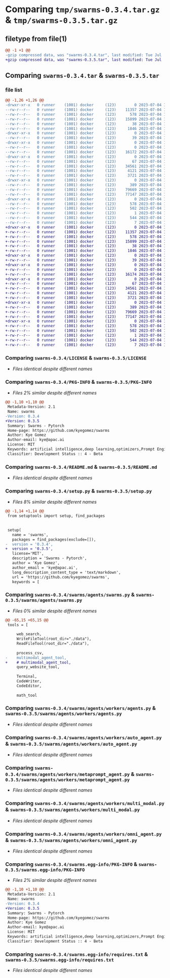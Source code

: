 # Comparing `tmp/swarms-0.3.4.tar.gz` & `tmp/swarms-0.3.5.tar.gz`

## filetype from file(1)

```diff
@@ -1 +1 @@
-gzip compressed data, was "swarms-0.3.4.tar", last modified: Tue Jul  4 12:58:00 2023, max compression
+gzip compressed data, was "swarms-0.3.5.tar", last modified: Tue Jul  4 13:22:37 2023, max compression
```

## Comparing `swarms-0.3.4.tar` & `swarms-0.3.5.tar`

### file list

```diff
@@ -1,26 +1,26 @@
-drwxr-xr-x   0 runner    (1001) docker     (123)        0 2023-07-04 12:58:00.018170 swarms-0.3.4/
--rw-r--r--   0 runner    (1001) docker     (123)    11357 2023-07-04 12:57:45.000000 swarms-0.3.4/LICENSE
--rw-r--r--   0 runner    (1001) docker     (123)      578 2023-07-04 12:58:00.018170 swarms-0.3.4/PKG-INFO
--rw-r--r--   0 runner    (1001) docker     (123)    15899 2023-07-04 12:57:45.000000 swarms-0.3.4/README.md
--rw-r--r--   0 runner    (1001) docker     (123)       38 2023-07-04 12:58:00.018170 swarms-0.3.4/setup.cfg
--rw-r--r--   0 runner    (1001) docker     (123)     1846 2023-07-04 12:57:45.000000 swarms-0.3.4/setup.py
-drwxr-xr-x   0 runner    (1001) docker     (123)        0 2023-07-04 12:58:00.018170 swarms-0.3.4/swarms/
--rw-r--r--   0 runner    (1001) docker     (123)       39 2023-07-04 12:57:45.000000 swarms-0.3.4/swarms/__init__.py
-drwxr-xr-x   0 runner    (1001) docker     (123)        0 2023-07-04 12:58:00.018170 swarms-0.3.4/swarms/agents/
--rw-r--r--   0 runner    (1001) docker     (123)        0 2023-07-04 12:57:45.000000 swarms-0.3.4/swarms/agents/__init__.py
--rw-r--r--   0 runner    (1001) docker     (123)    16172 2023-07-04 12:57:45.000000 swarms-0.3.4/swarms/agents/swarms.py
-drwxr-xr-x   0 runner    (1001) docker     (123)        0 2023-07-04 12:58:00.018170 swarms-0.3.4/swarms/agents/workers/
--rw-r--r--   0 runner    (1001) docker     (123)       67 2023-07-04 12:57:45.000000 swarms-0.3.4/swarms/agents/workers/__init__.py
--rw-r--r--   0 runner    (1001) docker     (123)    34561 2023-07-04 12:57:45.000000 swarms-0.3.4/swarms/agents/workers/agents.py
--rw-r--r--   0 runner    (1001) docker     (123)     4121 2023-07-04 12:57:45.000000 swarms-0.3.4/swarms/agents/workers/auto_agent.py
--rw-r--r--   0 runner    (1001) docker     (123)     3721 2023-07-04 12:57:45.000000 swarms-0.3.4/swarms/agents/workers/metaprompt_agent.py
-drwxr-xr-x   0 runner    (1001) docker     (123)        0 2023-07-04 12:58:00.018170 swarms-0.3.4/swarms/agents/workers/models/
--rw-r--r--   0 runner    (1001) docker     (123)      389 2023-07-04 12:57:45.000000 swarms-0.3.4/swarms/agents/workers/models/__init__.py
--rw-r--r--   0 runner    (1001) docker     (123)    79669 2023-07-04 12:57:45.000000 swarms-0.3.4/swarms/agents/workers/multi_modal.py
--rw-r--r--   0 runner    (1001) docker     (123)    77147 2023-07-04 12:57:45.000000 swarms-0.3.4/swarms/agents/workers/omni_agent.py
-drwxr-xr-x   0 runner    (1001) docker     (123)        0 2023-07-04 12:58:00.018170 swarms-0.3.4/swarms.egg-info/
--rw-r--r--   0 runner    (1001) docker     (123)      578 2023-07-04 12:58:00.000000 swarms-0.3.4/swarms.egg-info/PKG-INFO
--rw-r--r--   0 runner    (1001) docker     (123)      502 2023-07-04 12:58:00.000000 swarms-0.3.4/swarms.egg-info/SOURCES.txt
--rw-r--r--   0 runner    (1001) docker     (123)        1 2023-07-04 12:58:00.000000 swarms-0.3.4/swarms.egg-info/dependency_links.txt
--rw-r--r--   0 runner    (1001) docker     (123)      544 2023-07-04 12:58:00.000000 swarms-0.3.4/swarms.egg-info/requires.txt
--rw-r--r--   0 runner    (1001) docker     (123)        7 2023-07-04 12:58:00.000000 swarms-0.3.4/swarms.egg-info/top_level.txt
+drwxr-xr-x   0 runner    (1001) docker     (123)        0 2023-07-04 13:22:37.253424 swarms-0.3.5/
+-rw-r--r--   0 runner    (1001) docker     (123)    11357 2023-07-04 13:22:26.000000 swarms-0.3.5/LICENSE
+-rw-r--r--   0 runner    (1001) docker     (123)      578 2023-07-04 13:22:37.253424 swarms-0.3.5/PKG-INFO
+-rw-r--r--   0 runner    (1001) docker     (123)    15899 2023-07-04 13:22:26.000000 swarms-0.3.5/README.md
+-rw-r--r--   0 runner    (1001) docker     (123)       38 2023-07-04 13:22:37.253424 swarms-0.3.5/setup.cfg
+-rw-r--r--   0 runner    (1001) docker     (123)     1846 2023-07-04 13:22:26.000000 swarms-0.3.5/setup.py
+drwxr-xr-x   0 runner    (1001) docker     (123)        0 2023-07-04 13:22:37.249424 swarms-0.3.5/swarms/
+-rw-r--r--   0 runner    (1001) docker     (123)       39 2023-07-04 13:22:26.000000 swarms-0.3.5/swarms/__init__.py
+drwxr-xr-x   0 runner    (1001) docker     (123)        0 2023-07-04 13:22:37.253424 swarms-0.3.5/swarms/agents/
+-rw-r--r--   0 runner    (1001) docker     (123)        0 2023-07-04 13:22:26.000000 swarms-0.3.5/swarms/agents/__init__.py
+-rw-r--r--   0 runner    (1001) docker     (123)    16174 2023-07-04 13:22:26.000000 swarms-0.3.5/swarms/agents/swarms.py
+drwxr-xr-x   0 runner    (1001) docker     (123)        0 2023-07-04 13:22:37.253424 swarms-0.3.5/swarms/agents/workers/
+-rw-r--r--   0 runner    (1001) docker     (123)       67 2023-07-04 13:22:26.000000 swarms-0.3.5/swarms/agents/workers/__init__.py
+-rw-r--r--   0 runner    (1001) docker     (123)    34561 2023-07-04 13:22:26.000000 swarms-0.3.5/swarms/agents/workers/agents.py
+-rw-r--r--   0 runner    (1001) docker     (123)     4121 2023-07-04 13:22:26.000000 swarms-0.3.5/swarms/agents/workers/auto_agent.py
+-rw-r--r--   0 runner    (1001) docker     (123)     3721 2023-07-04 13:22:26.000000 swarms-0.3.5/swarms/agents/workers/metaprompt_agent.py
+drwxr-xr-x   0 runner    (1001) docker     (123)        0 2023-07-04 13:22:37.253424 swarms-0.3.5/swarms/agents/workers/models/
+-rw-r--r--   0 runner    (1001) docker     (123)      389 2023-07-04 13:22:26.000000 swarms-0.3.5/swarms/agents/workers/models/__init__.py
+-rw-r--r--   0 runner    (1001) docker     (123)    79669 2023-07-04 13:22:26.000000 swarms-0.3.5/swarms/agents/workers/multi_modal.py
+-rw-r--r--   0 runner    (1001) docker     (123)    77147 2023-07-04 13:22:26.000000 swarms-0.3.5/swarms/agents/workers/omni_agent.py
+drwxr-xr-x   0 runner    (1001) docker     (123)        0 2023-07-04 13:22:37.253424 swarms-0.3.5/swarms.egg-info/
+-rw-r--r--   0 runner    (1001) docker     (123)      578 2023-07-04 13:22:37.000000 swarms-0.3.5/swarms.egg-info/PKG-INFO
+-rw-r--r--   0 runner    (1001) docker     (123)      502 2023-07-04 13:22:37.000000 swarms-0.3.5/swarms.egg-info/SOURCES.txt
+-rw-r--r--   0 runner    (1001) docker     (123)        1 2023-07-04 13:22:37.000000 swarms-0.3.5/swarms.egg-info/dependency_links.txt
+-rw-r--r--   0 runner    (1001) docker     (123)      544 2023-07-04 13:22:37.000000 swarms-0.3.5/swarms.egg-info/requires.txt
+-rw-r--r--   0 runner    (1001) docker     (123)        7 2023-07-04 13:22:37.000000 swarms-0.3.5/swarms.egg-info/top_level.txt
```

### Comparing `swarms-0.3.4/LICENSE` & `swarms-0.3.5/LICENSE`

 * *Files identical despite different names*

### Comparing `swarms-0.3.4/PKG-INFO` & `swarms-0.3.5/PKG-INFO`

 * *Files 2% similar despite different names*

```diff
@@ -1,10 +1,10 @@
 Metadata-Version: 2.1
 Name: swarms
-Version: 0.3.4
+Version: 0.3.5
 Summary: Swarms - Pytorch
 Home-page: https://github.com/kyegomez/swarms
 Author: Kye Gomez
 Author-email: kye@apac.ai
 License: MIT
 Keywords: artificial intelligence,deep learning,optimizers,Prompt Engineering
 Classifier: Development Status :: 4 - Beta
```

### Comparing `swarms-0.3.4/README.md` & `swarms-0.3.5/README.md`

 * *Files identical despite different names*

### Comparing `swarms-0.3.4/setup.py` & `swarms-0.3.5/setup.py`

 * *Files 8% similar despite different names*

```diff
@@ -1,14 +1,14 @@
 from setuptools import setup, find_packages
 
 
 setup(
   name = 'swarms',
   packages = find_packages(exclude=[]),
-  version = '0.3.4',
+  version = '0.3.5',
   license='MIT',
   description = 'Swarms - Pytorch',
   author = 'Kye Gomez',
   author_email = 'kye@apac.ai',
   long_description_content_type = 'text/markdown',
   url = 'https://github.com/kyegomez/swarms',
   keywords = [
```

### Comparing `swarms-0.3.4/swarms/agents/swarms.py` & `swarms-0.3.5/swarms/agents/swarms.py`

 * *Files 0% similar despite different names*

```diff
@@ -65,15 +65,15 @@
 tools = [
     
     web_search,
     WriteFileTool(root_dir="./data"),
     ReadFileTool(root_dir="./data"),
     
     process_csv,
-    multimodal_agent_tool,
+    # multimodal_agent_tool,
     query_website_tool,
 
     Terminal,
     CodeWriter,
     CodeEditor,
     
     math_tool
```

### Comparing `swarms-0.3.4/swarms/agents/workers/agents.py` & `swarms-0.3.5/swarms/agents/workers/agents.py`

 * *Files identical despite different names*

### Comparing `swarms-0.3.4/swarms/agents/workers/auto_agent.py` & `swarms-0.3.5/swarms/agents/workers/auto_agent.py`

 * *Files identical despite different names*

### Comparing `swarms-0.3.4/swarms/agents/workers/metaprompt_agent.py` & `swarms-0.3.5/swarms/agents/workers/metaprompt_agent.py`

 * *Files identical despite different names*

### Comparing `swarms-0.3.4/swarms/agents/workers/multi_modal.py` & `swarms-0.3.5/swarms/agents/workers/multi_modal.py`

 * *Files identical despite different names*

### Comparing `swarms-0.3.4/swarms/agents/workers/omni_agent.py` & `swarms-0.3.5/swarms/agents/workers/omni_agent.py`

 * *Files identical despite different names*

### Comparing `swarms-0.3.4/swarms.egg-info/PKG-INFO` & `swarms-0.3.5/swarms.egg-info/PKG-INFO`

 * *Files 2% similar despite different names*

```diff
@@ -1,10 +1,10 @@
 Metadata-Version: 2.1
 Name: swarms
-Version: 0.3.4
+Version: 0.3.5
 Summary: Swarms - Pytorch
 Home-page: https://github.com/kyegomez/swarms
 Author: Kye Gomez
 Author-email: kye@apac.ai
 License: MIT
 Keywords: artificial intelligence,deep learning,optimizers,Prompt Engineering
 Classifier: Development Status :: 4 - Beta
```

### Comparing `swarms-0.3.4/swarms.egg-info/requires.txt` & `swarms-0.3.5/swarms.egg-info/requires.txt`

 * *Files identical despite different names*

